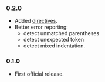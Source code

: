 ### 0.2.0
* Added [directives](LANGUAGE.md/#directives).
* Better error reporting:
  * detect unmatched parentheses
  * detect unexpected token
  * detect mixed indentation.

### 0.1.0

* First official release.
